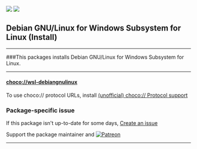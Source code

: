 [![](https://img.shields.io/chocolatey/v/wsl-debiangnulinux?color=green&label=wsl-debiangnulinux)](https://chocolatey.org/packages/wsl-debiangnulinux) [![](https://img.shields.io/chocolatey/dt/wsl-debiangnulinux)](https://chocolatey.org/packages/wsl-debiangnulinux)

## Debian GNU/Linux for Windows Subsystem for Linux (Install)

---

###This packages installs Debian GNU/Linux for Windows Subsystem for Linux.
	
---

#### [choco://wsl-debiangnulinux](choco://wsl-debiangnulinux)
To use choco:// protocol URLs, install [(unofficial) choco:// Protocol support ](https://chocolatey.org/packages/choco-protocol-support)

### Package-specific issue
If this package isn't up-to-date for some days, [Create an issue](https://github.com/tunisiano187/Chocolatey-packages/issues/new/choose)

Support the package maintainer and [![Patreon](https://cdn.jsdelivr.net/gh/tunisiano187/Chocolatey-packages@d15c4e19c709e7148588d4523ffc6dd3cd3c7e5e/icons/patreon.png)](https://www.patreon.com/tunisiano)

---
